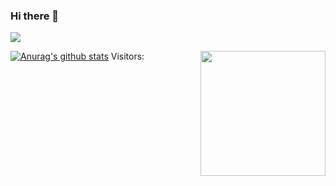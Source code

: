 ### Hi there 👋
![](https://cdn.jsdelivr.net/gh/gouidea/picbed-go/img/profile.png)

[![Anurag's github stats](https://github-readme-stats.vercel.app/api?username=gouidea&count_private=true&show_icons=true&theme=radical)](https://github.com/gouidea/github-readme-stats)
Visitors: <img align='right' src="https://profile-counter.glitch.me/NS-Sp4ce/count.svg" width="200">
